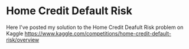 # Home Credit Default Risk
Here I've posted my solution to the Home Credit Deafult Risk problem on Kaggle
https://www.kaggle.com/competitions/home-credit-default-risk/overview
